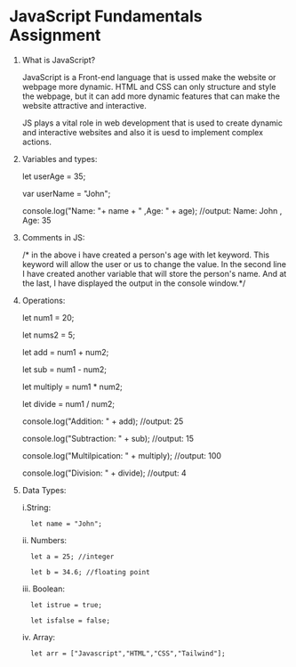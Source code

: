# JavaScript Fundamentals Assignment

1. What is JavaScript?
   
     JavaScript is a Front-end language that is ussed make the website or webpage more dynamic. HTML and CSS can only structure and style the webpage, but it can add more dynamic features that can make the website attractive and interactive.
   
     JS plays a vital role in web development that is used to create dynamic and interactive websites and also it is uesd to implement complex actions.


2. Variables and types:


     let userAge = 35;
   
     var userName = "John";
   
     console.log("Name: "+ name + " ,Age: " + age);  //output: Name: John , Age: 35


4. Comments in JS:

     /* in the above i have created a person's age with let keyword. This keyword will allow the user or us to change the value. In the second line I have created another variable that will store the person's name. And at the last, I have displayed the output in the console window.*/

5. Operations:


     let num1 = 20;
   
     let nums2 = 5;
   
     let add = num1 + num2;
   
     let sub = num1 - num2;
   
     let multiply = num1 * num2;
   
     let divide = num1 / num2;

     console.log("Addition: " + add);  //output: 25
   
     console.log("Subtraction: " + sub);  //output: 15
   
     console.log("Multilpication: " + multiply);  //output: 100
   
     console.log("Division: " + divide);  //output: 4

6. Data Types:


      i.String:

         let name = "John";

      ii. Numbers:
   
         let a = 25; //integer

         let b = 34.6; //floating point

      iii. Boolean:

         let istrue = true;

         let isfalse = false;

      iv. Array:

         let arr = ["Javascript","HTML","CSS","Tailwind"];

     
      
      
